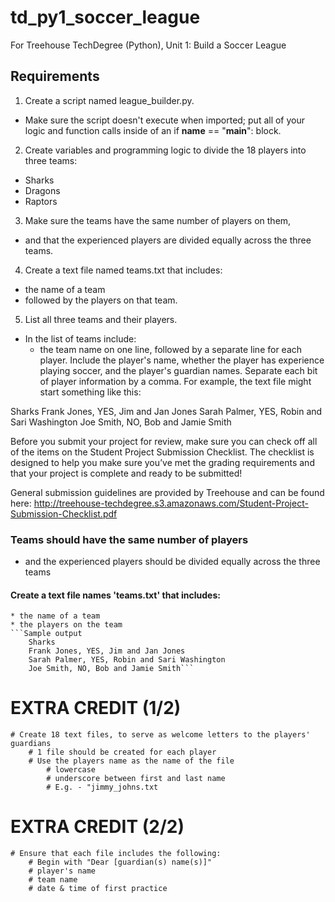 # td_py1_soccer_league
For Treehouse TechDegree (Python), Unit 1: Build a Soccer League


## Requirements
1. Create a script named league_builder.py.
  * Make sure the script doesn't execute when imported; put all of your logic and function calls inside of an if __name__ == "__main__": block.
2. Create variables and programming logic to divide the 18 players into three teams: 
  * Sharks
  * Dragons
  * Raptors
3. Make sure the teams have the same number of players on them, 
  * and that the experienced players are divided equally across the three teams.
4. Create a text file named teams.txt that includes:
  * the name of a team
  * followed by the players on that team.
5. List all three teams and their players.
  * In the list of teams include: 
    * the team name on one line, followed by a separate line for each player. Include the player's name, whether the player has experience playing soccer, and the player's guardian names. Separate each bit of player information by a comma. For example, the text file might start something like this:

Sharks
Frank Jones, YES, Jim and Jan Jones
Sarah Palmer, YES, Robin and Sari Washington
Joe Smith, NO, Bob and Jamie Smith

Before you submit your project for review, make sure you can check off all of the items on the Student Project Submission Checklist. The checklist is designed to help you make sure you’ve met the grading requirements and that your project is complete and ready to be submitted!

General submission guidelines are provided by Treehouse and can be found here: http://treehouse-techdegree.s3.amazonaws.com/Student-Project-Submission-Checklist.pdf


### Teams should have the same number of players
* and the experienced players should be divided equally across the three teams
#### Create a text file names 'teams.txt' that includes:
    * the name of a team
    * the players on the team
    ```Sample output
        Sharks
        Frank Jones, YES, Jim and Jan Jones
        Sarah Palmer, YES, Robin and Sari Washington
        Joe Smith, NO, Bob and Jamie Smith```

# EXTRA CREDIT (1/2)
    # Create 18 text files, to serve as welcome letters to the players' guardians
        # 1 file should be created for each player
        # Use the players name as the name of the file
            # lowercase
            # underscore between first and last name
            # E.g. - "jimmy_johns.txt

# EXTRA CREDIT (2/2)
    # Ensure that each file includes the following: 
        # Begin with "Dear [guardian(s) name(s)]"
        # player's name
        # team name
        # date & time of first practice


